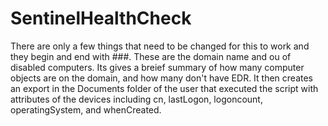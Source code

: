 # SentinelHealthCheck

There are only a few things that need to be changed for this to work and they begin and end with ###.
These are the domain name and ou of disabled computers.
Its gives a breief summary of how many computer objects are on the domain, and how many don't have EDR.
It then creates an export in the Documents folder of the user that executed the script with attributes of the devices including cn, lastLogon, logoncount, operatingSystem, and whenCreated.
